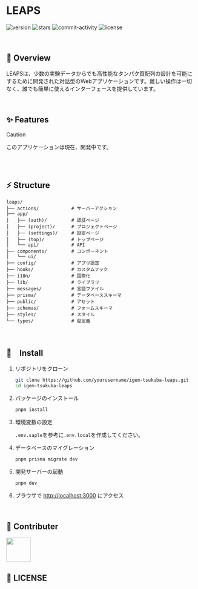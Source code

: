 # LEAPS

![version](https://img.shields.io/badge/version-1.0.0-red.svg)
![stars](https://img.shields.io/github/stars/yushin-ito/igem-tsukuba-leaps?color=yellow)
![commit-activity](https://img.shields.io/github/commit-activity/t/yushin-ito/igem-tsukuba-leaps)
![license](https://img.shields.io/badge/license-MIT-green)

<br/>

## 📝 Overview

LEAPSは、少数の実験データからでも高性能なタンパク質配列の設計を可能にするために開発された対話型のWebアプリケーションです。難しい操作は一切なく、誰でも簡単に使えるインターフェースを提供しています。

<br/>

## ✨ Features
> [!CAUTION]
> このアプリケーションは現在、開発中です。

<br/>
<br/>

## ⚡️ Structure

```
leaps/
├── actions/            # サーバーアクション
├── app/
│   ├── (auth)/         # 認証ページ
│   ├── (project)/      # プロジェクトページ
│   ├── (settings)/     # 設定ページ
│   ├── (top)/          # トップページ
│   └── api/            # API
├── components/         # コンポーネント
│   └── ui/
├── config/             # アプリ設定
├── hooks/              # カスタムフック
├── i18n/               # 国際化
├── lib/                # ライブラリ
├── messages/           # 言語ファイル
├── prisma/             # データベーススキーマ
├── public/             # アセット
├── schemas/            # フォームスキーマ
├── styles/             # スタイル
└── types/              # 型定義
```

<br/>

## 🚀　Install

1. リポジトリをクローン

   ```bash
   git clone https://github.com/yourusername/igem-tsukuba-leaps.git
   cd igem-tsukuba-leaps
   ```

2. パッケージのインストール

   ```bash
   pnpm install
   ```

3. 環境変数の設定

   `.env.saple`を参考に`.env.local`を作成してください。

4. データベースのマイグレーション

   ```bash
   pnpm prisma migrate dev
   ```

5. 開発サーバーの起動

   ```bash
   pnpm dev
   ```

6. ブラウザで [http://localhost:3000](http://localhost:3000) にアクセス

<br/>

## 🤝 Contributer

<a href="https://github.com/yushin-ito">
  <img  src="https://avatars.githubusercontent.com/u/75526539?s=48&v=4" width="64px">
</a>

<br/>

## 📜 LICENSE
